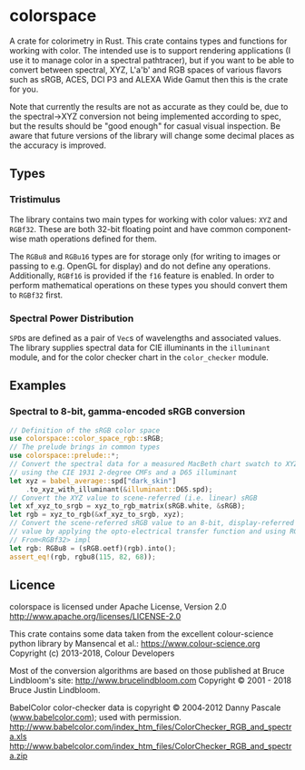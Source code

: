 # colorspace

 A crate for colorimetry in Rust.
 This crate contains types and functions for working with color. The intended
 use is to support rendering applications (I use it to manage color in a spectral pathtracer), but if you want to be able to 
 convert between spectral, XYZ, L'a'b' and RGB spaces of various flavors such as
 sRGB, ACES, DCI P3 and ALEXA Wide Gamut then this is the crate for you.
 
 Note that currently the results are not as accurate as they could be, due
 to the spectral->XYZ conversion not being implemented according to spec,
 but the results should be "good enough" for casual visual inspection. Be
 aware that future versions of the library will change some decimal places
 as the accuracy is improved.

 ## Types
 ### Tristimulus 
 The library contains two main types for working with color values: `XYZ` and `RGBf32`. These are both 32-bit floating point and have common component-wise math operations defined for them.

 The `RGBu8` and `RGBu16` types are for storage only (for writing to images or passing to e.g. OpenGL for display) and do not define any operations. Additionally, `RGBf16` is provided if the `f16` feature is enabled. In order to perform mathematical operations on these types you should convert them to `RGBf32` first.

 ### Spectral Power Distribution
 `SPD`s are defined as a pair of `Vec`s of wavelengths and associated values. The library supplies spectral data for CIE illuminants in the `illuminant` module, and for the color checker chart in the `color_checker` module.
 
 ## Examples
 ### Spectral to 8-bit, gamma-encoded sRGB conversion
 ```rust
 // Definition of the sRGB color space
 use colorspace::color_space_rgb::sRGB;
 // The prelude brings in common types
 use colorspace::prelude::*;
 // Convert the spectral data for a measured MacBeth chart swatch to XYZ
 // using the CIE 1931 2-degree CMFs and a D65 illuminant
 let xyz = babel_average::spd["dark_skin"]
     .to_xyz_with_illuminant(&illuminant::D65.spd);
 // Convert the XYZ value to scene-referred (i.e. linear) sRGB
 let xf_xyz_to_srgb = xyz_to_rgb_matrix(sRGB.white, &sRGB);
 let rgb = xyz_to_rgb(&xf_xyz_to_srgb, xyz);
 // Convert the scene-referred sRGB value to an 8-bit, display-referred
 // value by applying the opto-electrical transfer function and using RGBu8's
 // From<RGBf32> impl
 let rgb: RGBu8 = (sRGB.oetf)(rgb).into();
 assert_eq!(rgb, rgbu8(115, 82, 68));
 ```
 
 ## Licence
 colorspace is licensed under Apache License, Version 2.0
 http://www.apache.org/licenses/LICENSE-2.0
 
 This crate contains some data taken from the excellent colour-science python
 library by Mansencal et al.: <https://www.colour-science.org>
 Copyright (c) 2013-2018, Colour Developers
 
 Most of the conversion algorithms are based on those published at 
 Bruce Lindbloom's site: <http://www.brucelindbloom.com>
 Copyright © 2001 - 2018 Bruce Justin Lindbloom.
 
 BabelColor color-checker data is copyright © 2004‐2012 Danny Pascale (www.babelcolor.com); used with permission.
 <http://www.babelcolor.com/index_htm_files/ColorChecker_RGB_and_spectra.xls>
 <http://www.babelcolor.com/index_htm_files/ColorChecker_RGB_and_spectra.zip>


